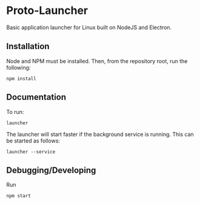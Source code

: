 # Proto-Launcher

Basic application launcher for Linux built on NodeJS and Electron.

## Installation

Node and NPM must be installed. Then, from the repository root, run the following:

```
npm install
```

## Documentation

To run:

```
launcher
```

The launcher will start faster if the background service is running. This can be started as follows:

```
launcher --service
```

## Debugging/Developing

Run 

```
npm start
```